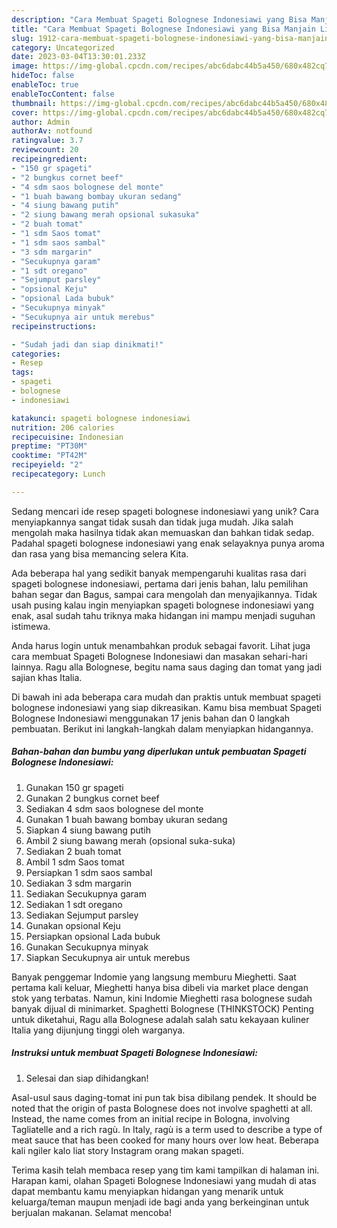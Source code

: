 ```yaml
---
description: "Cara Membuat Spageti Bolognese Indonesiawi yang Bisa Manjain Lidah"
title: "Cara Membuat Spageti Bolognese Indonesiawi yang Bisa Manjain Lidah"
slug: 1912-cara-membuat-spageti-bolognese-indonesiawi-yang-bisa-manjain-lidah
category: Uncategorized
date: 2023-03-04T13:30:01.233Z
image: https://img-global.cpcdn.com/recipes/abc6dabc44b5a450/680x482cq70/spageti-bolognese-indonesiawi-foto-resep-utama.jpg
hideToc: false
enableToc: true
enableTocContent: false
thumbnail: https://img-global.cpcdn.com/recipes/abc6dabc44b5a450/680x482cq70/spageti-bolognese-indonesiawi-foto-resep-utama.jpg
cover: https://img-global.cpcdn.com/recipes/abc6dabc44b5a450/680x482cq70/spageti-bolognese-indonesiawi-foto-resep-utama.jpg
author: Admin
authorAv: notfound
ratingvalue: 3.7
reviewcount: 20
recipeingredient:
- "150 gr spageti"
- "2 bungkus cornet beef"
- "4 sdm saos bolognese del monte"
- "1 buah bawang bombay ukuran sedang"
- "4 siung bawang putih"
- "2 siung bawang merah opsional sukasuka"
- "2 buah tomat"
- "1 sdm Saos tomat"
- "1 sdm saos sambal"
- "3 sdm margarin"
- "Secukupnya garam"
- "1 sdt oregano"
- "Sejumput parsley"
- "opsional Keju"
- "opsional Lada bubuk"
- "Secukupnya minyak"
- "Secukupnya air untuk merebus"
recipeinstructions:

- "Sudah jadi dan siap dinikmati!"
categories:
- Resep
tags:
- spageti
- bolognese
- indonesiawi

katakunci: spageti bolognese indonesiawi 
nutrition: 206 calories
recipecuisine: Indonesian
preptime: "PT30M"
cooktime: "PT42M"
recipeyield: "2"
recipecategory: Lunch

---
```





Sedang mencari ide resep spageti bolognese indonesiawi yang unik? Cara menyiapkannya sangat tidak susah dan tidak juga mudah. Jika salah mengolah maka hasilnya tidak akan memuaskan dan bahkan tidak sedap. Padahal spageti bolognese indonesiawi yang enak selayaknya punya aroma dan rasa yang bisa memancing selera Kita.





Ada beberapa hal yang sedikit banyak mempengaruhi kualitas rasa dari spageti bolognese indonesiawi, pertama dari jenis bahan, lalu pemilihan bahan segar dan Bagus, sampai cara mengolah dan menyajikannya. Tidak usah pusing kalau ingin menyiapkan spageti bolognese indonesiawi yang enak,      asal sudah tahu triknya maka hidangan ini mampu menjadi suguhan istimewa.














Anda harus login untuk menambahkan produk sebagai favorit. Lihat juga cara membuat Spageti Bolognese Indonesiawi dan masakan sehari-hari lainnya. Ragu alla Bolognese, begitu nama saus daging dan tomat yang jadi sajian khas Italia.






Di bawah ini ada beberapa cara mudah dan praktis untuk membuat spageti bolognese indonesiawi yang siap dikreasikan. Kamu bisa membuat Spageti Bolognese Indonesiawi menggunakan 17 jenis bahan dan 0 langkah pembuatan. Berikut ini langkah-langkah dalam menyiapkan hidangannya.

<!--inarticleads1-->

##### Bahan-bahan dan bumbu yang diperlukan untuk pembuatan Spageti Bolognese Indonesiawi:

1. Gunakan 150 gr spageti
1. Gunakan 2 bungkus cornet beef
1. Sediakan 4 sdm saos bolognese del monte
1. Gunakan 1 buah bawang bombay ukuran sedang
1. Siapkan 4 siung bawang putih
1. Ambil 2 siung bawang merah (opsional suka-suka)
1. Sediakan 2 buah tomat
1. Ambil 1 sdm Saos tomat
1. Persiapkan 1 sdm saos sambal
1. Sediakan 3 sdm margarin
1. Sediakan Secukupnya garam
1. Sediakan 1 sdt oregano
1. Sediakan Sejumput parsley
1. Gunakan opsional Keju
1. Persiapkan opsional Lada bubuk
1. Gunakan Secukupnya minyak
1. Siapkan Secukupnya air untuk merebus


Banyak penggemar Indomie yang langsung memburu Mieghetti. Saat pertama kali keluar, Mieghetti hanya bisa dibeli via market place dengan stok yang terbatas. Namun, kini Indomie Mieghetti rasa bolognese sudah banyak dijual di minimarket. Spaghetti Bolognese (THINKSTOCK) Penting untuk diketahui, Ragu alla Bolognese adalah salah satu kekayaan kuliner Italia yang dijunjung tinggi oleh warganya. 

<!--inarticleads2-->

##### Instruksi untuk membuat Spageti Bolognese Indonesiawi:


1. Selesai dan siap dihidangkan!

Asal-usul saus daging-tomat ini pun tak bisa dibilang pendek. It should be noted that the origin of pasta Bolognese does not involve spaghetti at all. Instead, the name comes from an initial recipe in Bologna, involving Tagliatelle and a rich ragù. In Italy, ragù is a term used to describe a type of meat sauce that has been cooked for many hours over low heat. Beberapa kali ngiler kalo liat story Instagram orang makan spageti. 

Terima kasih telah membaca resep yang tim kami tampilkan di halaman ini. Harapan kami, olahan Spageti Bolognese Indonesiawi yang mudah di atas dapat membantu kamu menyiapkan hidangan yang menarik untuk keluarga/teman maupun menjadi ide bagi anda yang berkeinginan untuk berjualan makanan. Selamat mencoba!
